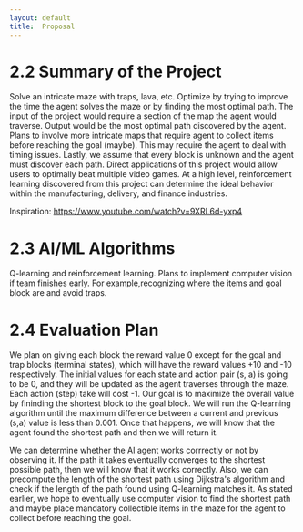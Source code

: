 ```yaml
---
layout: default
title:  Proposal
---
```


# 2.2 Summary of the Project
Solve an intricate maze with traps, lava, etc. Optimize by trying to improve the time the agent solves the maze or by finding the most optimal path. The input of the project would require a section of the map the agent would traverse. Output would be the most optimal path discovered by the agent. Plans to involve more intricate maps that require agent to collect items before reaching the goal (maybe). This may require the agent to deal with timing issues. Lastly, we assume that every block is unknown and the agent must discover each path. Direct applications of this project would allow users to optimally beat multiple video games. At a high level, reinforcement learning discovered from this project can determine the ideal behavior within the manufacturing, delivery, and finance industries. 

Inspiration: https://www.youtube.com/watch?v=9XRL6d-yxp4

# 2.3 AI/ML Algorithms
Q-learning and reinforcement learning. Plans to implement computer vision if team finishes early. For example,recognizing where the items and goal block are and avoid traps. 

# 2.4 Evaluation Plan
We plan on giving each block the reward value 0 except for the goal and trap blocks (terminal states), which will have the reward values +10 and -10 respectively. The initial values for each state and action pair (s, a) is going to be 0, and they will be updated as the agent traverses through the maze. Each action (step) take will cost -1. Our goal is to maximize the overall value by fininding the shortest block to the goal block. We will run the Q-learning algorithm until the maximum difference between a current and previous (s,a) value is less than 0.001. Once that happens, we will know that the agent found the shortest path and then we will return it.

We can determine whether the AI agent works corrrectly or not by observing it. If the path it takes eventually converges to the shortest possible path, then we will know that it works correctly. Also, we can precompute the length of the shortest path using Dijkstra's algorithm and check if the length of the path found using Q-learning matches it. As stated earlier, we hope to eventually use computer vision to find the shortest path and maybe place mandatory collectible items in the maze for the agent to collect before reaching the goal.
